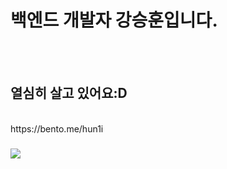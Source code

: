 <h1>백엔드 개발자 강승훈입니다.</h1>
<br><br>
<h2> 열심히 살고 있어요:D</h2><br> 
https://bento.me/hun1i



<h3><a href="https://www.instagram.com/s.hoon__e/"><img src="https://img.shields.io/badge/Instagram-F557DA?style=flat-square&logo=instagram&logoColor=white"></a></h3> 



   
  
 
 
  
